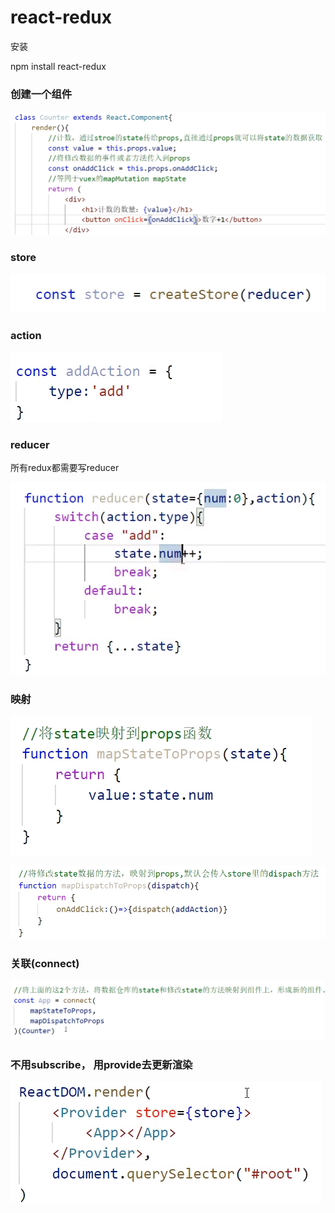 # react-redux

安装

npm install react-redux

### 创建一个组件

![](../.gitbook/assets/image%20%2856%29.png)

### store

![](../.gitbook/assets/image%20%2859%29.png)

### action

![](../.gitbook/assets/image%20%2858%29.png)

### reducer 

所有redux都需要写reducer

![](../.gitbook/assets/image%20%2857%29.png)

### 映射

![](../.gitbook/assets/image%20%2843%29.png)

![](../.gitbook/assets/image%20%2855%29.png)

### 关联\(connect\)

![](../.gitbook/assets/image%20%2860%29.png)

### 不用subscribe， 用provide去更新渲染

![](../.gitbook/assets/image%20%2854%29.png)

